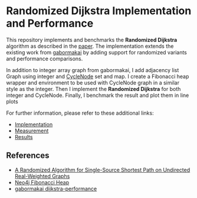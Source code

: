 # Randomized Dijkstra Implementation and Performance

This repository implements and benchmarks the **Randomized Dijkstra** algorithm as described in the [paper](https://arxiv.org/pdf/2307.04139). The implementation extends the existing work from [gabormakai](https://github.com/gabormakrai/dijkstra-performance) by adding support for randomized variants and performance comparisons.

In addition to integer array graph from gabormakai, I add adjacency list Graph using integer and [CycleNode](https://github.com/BaHaMuT-J/Randomized-Dijkstra-Implementation-and-Performance/blob/main/src/main/java/org/dijkstra/node/CycleNode.java) set and map. I create a Fibonacci heap wrapper and environment to be used with CycleNode graph in a similar style as the integer. Then I implement the **Randomized Dijkstra** for both integer and CycleNode. Finally, I benchmark the result and plot them in line plots

For further information, please refer to these additional links:

- [Implementation](Implementation.md)
- [Measurement](Measurement.md)
- [Results](Results.md)

## References
- [A Randomized Algorithm for Single-Source Shortest Path on Undirected Real-Weighted Graphs](https://arxiv.org/pdf/2307.04139)
- [Neo4j Fibonacci Heap](https://github.com/neo4j/neo4j/blob/3.5/community/graph-algo/src/main/java/org/neo4j/graphalgo/impl/util/FibonacciHeap.java)
- [gabormakai dijkstra-performance](https://github.com/gabormakrai/dijkstra-performance)